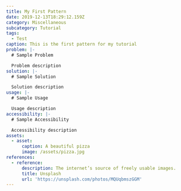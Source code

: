 ```yaml
---
title: My First Pattern
date: 2019-12-13T18:29:12.159Z
category: Miscellaneous
subcategory: Tutorial
tags:
  - Test
caption: This is the first pattern for my tutorial
problem: |-
  # Sample Problem

  Problem description
solution: |-
  # Sample Solution

  Solution description
usage: |-
  # Sample Usage

  Usage description
accessibility: |-
  # Sample Accessibility

  Accessibility description
assets:
  - asset:
      caption: A beautiful pizza
      image: /assets/pizza.jpg
references:
  - reference:
      description: The internet’s source of freely usable images.
      title: Unsplash
      url: 'https://unsplash.com/photos/MQUqbmszGGM'
---
```


